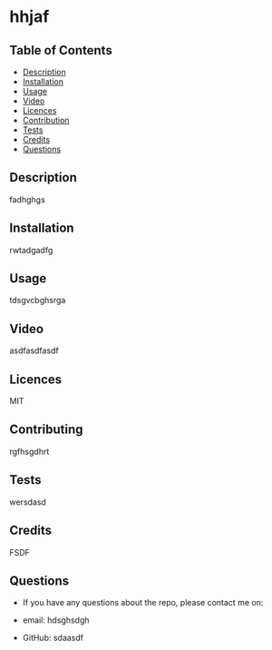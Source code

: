 
  
  # hhjaf

  

  ## Table of Contents

  * [Description](#description)
  * [Installation](#installation)
  * [Usage](#usage)
  * [Video](#video)
  * [Licences](#licences)
  * [Contribution](#contributing)
  * [Tests](#tests)
  * [Credits](#credits)
  * [Questions](#questions)
  
  
  ## Description
  
  fadhghgs

  ## Installation

  rwtadgadfg

  ## Usage

  tdsgvcbghsrga

  ## Video
  asdfasdfasdf

  ## Licences

  MIT

  ## Contributing

  rgfhsgdhrt

  ## Tests

  wersdasd

  ## Credits
  FSDF

  ## Questions

  - If you have any questions about the repo, please contact me on: 
  
  - email: hdsghsdgh

  - GitHub: sdaasdf
